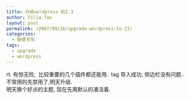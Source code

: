 ```yaml
---
title: 升级wordpress 到2.3
author: Filia.Tao
layout: post
permalink: /2007/09/26/upgrade-wordpress-to-23/
categories:
  - 随便写写
tags:
  - upgrade
  - wordpress
---
```

rt. 有惊无险,  比较重要的几个插件都还能用.  tag 导入成功, 侧边栏没有问题..  
不常用的先禁用了,明天升级.  
明天换个好点的主题, 现在先用默认的凑活着.